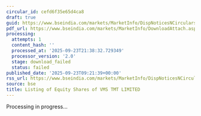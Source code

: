 ```yaml
---
circular_id: cefd6f35e65d4ca8
draft: true
guid: https://www.bseindia.com/markets/MarketInfo/DispNoticesNCirculars.aspx?Noticeid={BDE887E3-85E4-4C8B-A293-DEB6890AD670}&noticeno=20250923-12&dt=09/23/2025&icount=12&totcount=84&flag=0
pdf_url: https://www.bseindia.com/markets/MarketInfo/DownloadAttach.aspx?id=20250923-12&attachedId=
processing:
  attempts: 1
  content_hash: ''
  processed_at: '2025-09-23T21:38:32.729349'
  processor_version: '2.0'
  stage: download_failed
  status: failed
published_date: '2025-09-23T09:21:39+00:00'
rss_url: https://www.bseindia.com/markets/MarketInfo/DispNoticesNCirculars.aspx?Noticeid={BDE887E3-85E4-4C8B-A293-DEB6890AD670}&noticeno=20250923-12&dt=09/23/2025&icount=12&totcount=84&flag=0
source: bse
title: Listing of Equity Shares of VMS TMT LIMITED
---
```


Processing in progress...